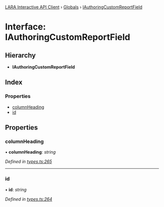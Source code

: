 [LARA Interactive API Client](../README.md) › [Globals](../globals.md) › [IAuthoringCustomReportField](iauthoringcustomreportfield.md)

# Interface: IAuthoringCustomReportField

## Hierarchy

* **IAuthoringCustomReportField**

## Index

### Properties

* [columnHeading](iauthoringcustomreportfield.md#columnheading)
* [id](iauthoringcustomreportfield.md#id)

## Properties

###  columnHeading

• **columnHeading**: *string*

*Defined in [types.ts:265](../../../lara-typescript/src/interactive-api-client/types.ts#L265)*

___

###  id

• **id**: *string*

*Defined in [types.ts:264](../../../lara-typescript/src/interactive-api-client/types.ts#L264)*
